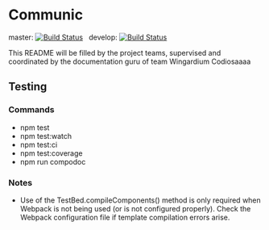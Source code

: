 # Communic

master: [![Build Status](https://travis-ci.com/codecampleipzig/communic.svg?branch=master)](https://travis-ci.com/codecampleipzig/communic)
  develop: [![Build Status](https://travis-ci.com/codecampleipzig/communic.svg?branch=develop)](https://travis-ci.com/codecampleipzig/communic)

This README will be filled by the project teams, supervised and coordinated by the documentation guru of team Wingardium Codiosaaaa

## Testing

### Commands
- npm test
- npm test:watch
- npm test:ci
- npm test:coverage
- npm run compodoc

### Notes
- Use of the TestBed.compileComponents() method is only required when Webpack
is not being used (or is not configured properly). Check the Webpack configuration
file if template compilation errors arise.
